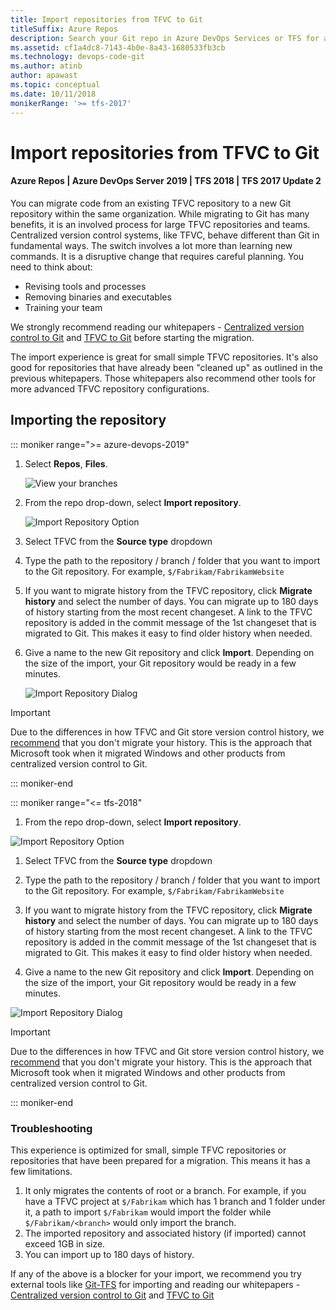 ```yaml
---
title: Import repositories from TFVC to Git
titleSuffix: Azure Repos
description: Search your Git repo in Azure DevOps Services or TFS for a specific file or folderImport your repositories from TFVC to Git repositories within the same account.
ms.assetid: cf1a4dc8-7143-4b0e-8a43-1680533fb3cb
ms.technology: devops-code-git 
ms.author: atinb
author: apawast
ms.topic: conceptual
ms.date: 10/11/2018
monikerRange: '>= tfs-2017'
---
```


# Import repositories from TFVC to Git

#### Azure Repos | Azure DevOps Server 2019 | TFS 2018 | TFS 2017 Update 2

You can migrate code from an existing TFVC repository to a new Git repository within the same organization. While migrating to Git has many benefits, it is an involved process for large TFVC repositories and teams. Centralized version control systems, like TFVC, behave different than Git in fundamental ways. The switch involves a lot more than learning new commands. It is a disruptive change that requires careful planning. You need to think about:

* Revising tools and processes
* Removing binaries and executables
* Training your team

We strongly recommend reading our whitepapers - [Centralized version control to Git](/azure/devops/learn/git/centralized-to-git) and [TFVC to Git](/azure/devops/learn/git/migrate-from-tfvc-to-git) before starting the migration.

The import experience is great for small simple TFVC repositories. It's also good for repositories that have already been "cleaned up" as outlined in the previous whitepapers. Those whitepapers also recommend other tools for more advanced TFVC repository configurations.

## Importing the repository

::: moniker range=">= azure-devops-2019"

1.  Select **Repos**, **Files**.

    ![View your branches](media/repos-navigation/repos-files.png)

2.  From the repo drop-down, select **Import repository**.

    ![Import Repository Option](media/Import-Repo/ImportRepository-new-nav.png)

3.  Select TFVC from the **Source type** dropdown

4.  Type the path to the repository / branch / folder that you want to import to the Git repository. For example, `$/Fabrikam/FabrikamWebsite`

5.  If you want to migrate history from the TFVC repository, click **Migrate history** and select the number of days. You can migrate up to 180 days of history starting from the most recent changeset.
    A link to the TFVC repository is added in the commit message of the 1st changeset that is migrated to Git. This makes it easy to find older history when needed.

6.  Give a name to the new Git repository and click **Import**. Depending on the size of the import, your Git repository would be ready in a few minutes.

    ![Import Repository Dialog](media/Import-Repo/ImportRepoDialog-TFVC.png)

> [!IMPORTANT]
> Due to the differences in how TFVC and Git store version control history, we [recommend](/azure/devops/learn/git/migrate-from-tfvc-to-git) that you don't migrate your history. This is the approach that Microsoft took when it migrated Windows and other products from centralized version control to Git.

::: moniker-end

::: moniker range="<= tfs-2018"

1.  From the repo drop-down, select **Import repository**.

![Import Repository Option](media/Import-Repo/ImportRepository.png)

1.  Select TFVC from the **Source type** dropdown

2.  Type the path to the repository / branch / folder that you want to import to the Git repository. For example, `$/Fabrikam/FabrikamWebsite`

3.  If you want to migrate history from the TFVC repository, click **Migrate history** and select the number of days. You can migrate up to 180 days of history starting from the most recent changeset.
    A link to the TFVC repository is added in the commit message of the 1st changeset that is migrated to Git. This makes it easy to find older history when needed.

4.  Give a name to the new Git repository and click **Import**. Depending on the size of the import, your Git repository would be ready in a few minutes.

![Import Repository Dialog](media/Import-Repo/ImportRepoDialog-TFVC.png)

> [!IMPORTANT]
> Due to the differences in how TFVC and Git store version control history, we [recommend](/azure/devops/learn/git/migrate-from-tfvc-to-git) that you don't migrate your history. This is the approach that Microsoft took when it migrated Windows and other products from centralized version control to Git.

::: moniker-end

### Troubleshooting

This experience is optimized for small, simple TFVC repositories or repositories that have been prepared for a migration. This means it has a few limitations.

1.  It only migrates the contents of root or a branch. For example, if you have a TFVC project at `$/Fabrikam` which has 1 branch and 1 folder under it, a path to import `$/Fabrikam` would import the folder
    while `$/Fabrikam/<branch>` would only import the branch.
2.  The imported repository and associated history (if imported) cannot exceed 1GB in size.
3.  You can import up to 180 days of history.

If any of the above is a blocker for your import, we recommend you try external tools like [Git-TFS](https://github.com/git-tfs/git-tfs) for importing and reading our whitepapers - [Centralized version control to Git](/azure/devops/learn/git/centralized-to-git) and [TFVC to Git](/azure/devops/learn/git/migrate-from-tfvc-to-git)
